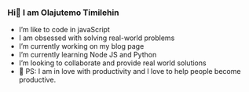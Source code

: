 ### Hi👋 I am Olajutemo Timilehin
- I’m like to code in javaScript
- I am obsessed with solving real-world problems
- I’m currently working on my blog page 
- I’m currently learning Node JS and Python
- I’m looking to collaborate and provide real world solutions
- 💬 PS: I am in love with productivity and I love to help people become productive.

<!--
**olajutemot/olajutemot** is a ✨ _special_ ✨ repository because its `README.md` (this file) appears on your GitHub profile.

Here are some ideas to get you started:

- 🔭 I’m currently working on ...
- 🌱 I’m currently learning ...
- 👯 I’m looking to collaborate on ...
- 🤔 I’m looking for help with ...
- 💬 Ask me about ...
- 📫 How to reach me: ...
- 😄 Pronouns: ...
- ⚡ Fun fact: ...
-->
